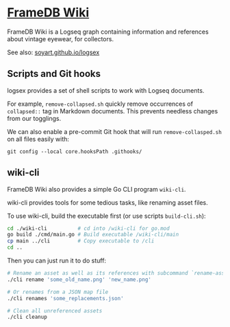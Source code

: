 # [FrameDB Wiki](https://framedb.github.io/wiki)

FrameDB Wiki is a Logseq graph containing information and references
about vintage eyewear, for collectors.

See also: [soyart.github.io/logsex](https://soyart.github.io/logsex)

## Scripts and Git hooks

logsex provides a set of shell scripts to work with Logseq documents.

For example, `remove-collapsed.sh` quickly remove occurrences of `collapsed::`
tag in Markdown documents. This prevents needless changes from our togglings.

We can also enable a pre-commit Git hook that will run `remove-collasped.sh`
on all files easily with:

```shell
git config --local core.hooksPath .githooks/
```

## wiki-cli

FrameDB Wiki also provides a simple Go CLI program `wiki-cli`.

wiki-cli provides tools for some tedious tasks, like renaming asset files.

To use wiki-cli, build the executable first (or use scripts `build-cli.sh`):

```sh
cd ./wiki-cli          # cd into /wiki-cli for go.mod
go build ./cmd/main.go # Build executable /wiki-cli/main
cp main ../cli         # Copy executable to /cli
cd ..
```

Then you can just run it to do stuff:

```sh
# Rename an asset as well as its references with subcommand `rename-asset`
./cli rename 'some_old_name.png' 'new_name.png'

# Or renames from a JSON map file
./cli renames 'some_replacements.json'

# Clean all unreferenced assets
./cli cleanup
```
